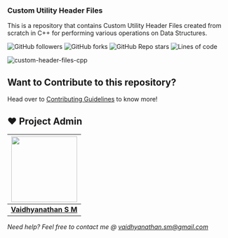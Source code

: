 ### Custom Utility Header Files 

This is a repository that contains Custom Utility Header Files created from scratch in C++ for performing various operations on Data Structures. 

![GitHub followers](https://img.shields.io/github/followers/smv1999?style=for-the-badge)
![GitHub forks](https://img.shields.io/github/forks/smv1999/custom-header-files-cpp?style=for-the-badge)
![GitHub Repo stars](https://img.shields.io/github/stars/smv1999/custom-header-files-cpp?style=for-the-badge)
![Lines of code](https://img.shields.io/tokei/lines/github/smv1999/custom-header-files-cpp?style=for-the-badge)

![custom-header-files-cpp](https://socialify.git.ci/smv1999/custom-header-files-cpp/image?font=Source%20Code%20Pro&forks=1&issues=1&language=1&owner=1&pattern=Brick%20Wall&pulls=1&stargazers=1&theme=Dark)

## Want to Contribute to this repository?
Head over to [Contributing Guidelines](https://github.com/smv1999/custom-header-files-cpp/blob/master/CONTRIBUTING.md) to know more!

## ❤️ Project Admin

|                                     <a href="https://github.com/smv1999"><img src="https://avatars.githubusercontent.com/u/42896577?s=400&u=9530610016fa2171d559af8bcdb3e9178bb7d308&v=4" width=150px height=150px /></a>                                      |
| :-----------------------------------------------------------------------------------------------------------------------------------------------------------------------------------------------------------------------------------------------------------------: |
|                                                                                      **[Vaidhyanathan S M](https://www.linkedin.com/in/vaidhyanathansm/)**                                                                                    |

*Need help? Feel free to contact me @ vaidhyanathan.sm@gmail.com*
